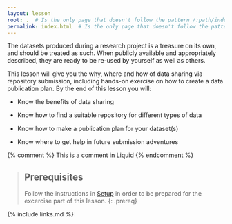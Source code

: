 ```yaml
---
layout: lesson
root: .  # Is the only page that doesn't follow the pattern /:path/index.html
permalink: index.html  # Is the only page that doesn't follow the pattern /:path/index.html
---
```

The datasets produced during a research project is a treasure on its own, and should be treated as such. When publicly available and appropriately described, they are ready to be re-used by yourself as well as others.  

This lesson will give you the why, where and how of data sharing via repository submission, including hands-on exercise on how to create a data publication plan. By the end of this lesson you will:

* Know the benefits of data sharing

* Know how to find a suitable repository for different types of data

* Know how to make a publication plan for your dataset(s)

* Know where to get help in future submission adventures

<!-- this is an html comment -->

{% comment %} This is a comment in Liquid {% endcomment %}

> ## Prerequisites
>
> Follow the instructions in [Setup](setup.html) in order to be prepared for the excercise part of this lesson.
{: .prereq}

{% include links.md %}
